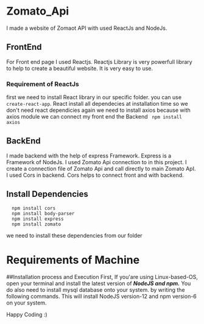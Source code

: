 # Zomato_Api
I made a website of Zomaot API with used ReactJs and NodeJs.

## FrontEnd
   For Front end page I used Reactjs. Reactjs Library is very powerfull library to help to create 
    a beautiful website. It is very easy to use.
### Requirement of ReactJs
   first we need to install React library in our specific folder.
    you can use ``` create-react-app```.
    React install all dependecies at installation time so we don't need react dependicies again
    we need to install axios because with axios module we can connect my front end the Backend
    ``` npm install axios```  
    
## BackEnd
   I made backend with the help of express Framework. Express is a Framework of NodeJs. 
   I used Zomato Api connection to in this project.
   I create a connection file of Zomato Api and call directly to main Zomato ApI.
   I used Cors in backend. Cors helps to connect front and with backend.
## Install Dependencies
      npm install cors
      npm install body-parser
      npm install express
      npm install zomato
  we need to install these dependencies from our folder 
  
# Requirements of Machine
##Installation process and Execution
First, If you'are using Linux-based-OS, open your terminal and install the latest version of ***NodeJS and npm.***  You do also need to install mysql database onto your system. by writing the following commands.
This will install NodeJS version-12 and npm version-6 on your system.

Happy Coding :)
